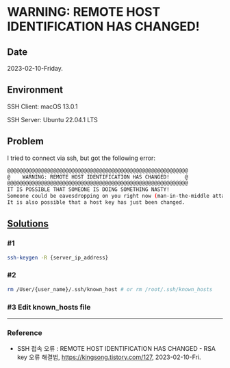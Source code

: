 # WARNING: REMOTE HOST IDENTIFICATION HAS CHANGED!

## Date

2023-02-10-Friday.

## Environment

SSH Client: macOS 13.0.1

SSH Server: Ubuntu 22.04.1 LTS

## Problem

I tried to connect via ssh, but got the following error:

```Bash
@@@@@@@@@@@@@@@@@@@@@@@@@@@@@@@@@@@@@@@@@@@@@@@@@@@@@@@@@@@
@    WARNING: REMOTE HOST IDENTIFICATION HAS CHANGED!     @
@@@@@@@@@@@@@@@@@@@@@@@@@@@@@@@@@@@@@@@@@@@@@@@@@@@@@@@@@@@
IT IS POSSIBLE THAT SOMEONE IS DOING SOMETHING NASTY!
Someone could be eavesdropping on you right now (man-in-the-middle attack)!
It is also possible that a host key has just been changed.
```

## [Solutions](https://kingsong.tistory.com/127)

### #1

```Bash
ssh-keygen -R {server_ip_address}
```

### #2

```Bash
rm /User/{user_name}/.ssh/known_host # or rm /root/.ssh/known_hosts
```

### #3 Edit known_hosts file

---

### Reference
- SSH 접속 오류 : REMOTE HOST IDENTIFICATION HAS CHANGED - RSA key 오류 해결법, https://kingsong.tistory.com/127, 2023-02-10-Fri.
